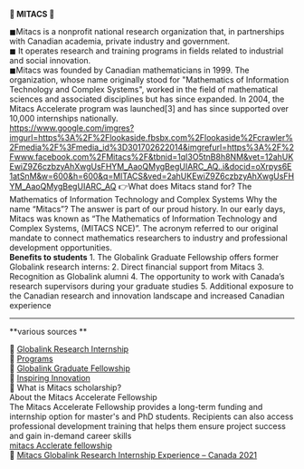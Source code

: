 **👑 MITACS 👑**

◼Mitacs is a nonprofit national research organization that, in partnerships with Canadian academia, private industry and government.      
◼ It operates research and training programs in fields related to industrial and social innovation.    
◼Mitacs was founded by Canadian mathematicians in 1999. The organization, whose name originally stood for "Mathematics of Information Technology and Complex Systems", worked in the field of mathematical sciences and associated disciplines but has since expanded. In 2004, the Mitacs Accelerate program was launched[3] and has since supported over 10,000 internships nationally.     
https://www.google.com/imgres?imgurl=https%3A%2F%2Flookaside.fbsbx.com%2Flookaside%2Fcrawler%2Fmedia%2F%3Fmedia_id%3D301702622014&imgrefurl=https%3A%2F%2Fwww.facebook.com%2FMitacs%2F&tbnid=1qI3O5tnB8h8NM&vet=12ahUKEwiZ9Z6czbzyAhXwgUsFHYM_AaoQMygBegUIARC_AQ..i&docid=oXrpys6E1atSnM&w=600&h=600&q=MITACS&ved=2ahUKEwiZ9Z6czbzyAhXwgUsFHYM_AaoQMygBegUIARC_AQ
👉What does Mitacs stand for?
The Mathematics of Information Technology and Complex Systems
Why the name “Mitacs”? The answer is part of our proud history. In our early days, Mitacs was known as “The Mathematics of Information Technology and Complex Systems, (MITACS NCE)”. The acronym referred to our original mandate to connect mathematics researchers to industry and professional development opportunities.                             
              **Benefits to students**
             1. The Globalink Graduate Fellowship offers former Globalink research interns:
             2. Direct financial support from Mitacs
             3. Recognition as Globalink alumni
             4. The opportunity to work with Canada’s research supervisors during your graduate studies
             5. Additional exposure to the Canadian research and innovation landscape and increased Canadian experience  

---------------------------------------------------------------------------------------------------------------------------------------------------------------------------

**various sources **    

🔘  [Globalink Research Internship](https://www.mitacs.ca/en/programs/globalink/globalink-research-internship)       
🔘  [Programs](https://www.mitacs.ca/en/programs)     
🔘  [Globalink Graduate Fellowship](https://www.mitacs.ca/en/programs/globalink/globalink-graduate-fellowship)         
🔘  [  Inspiring Innovation  ](https://www.mitacs.ca/en?language=fr)   
🔘    What is Mitacs scholarship?   
      About the Mitacs Accelerate Fellowship   
      The Mitacs Accelerate Fellowship provides a long-term funding and internship option for master's and PhD students. Recipients can also access professional development             training that helps them ensure project success and gain in-demand career skills    
      [mitacs Acclerate fellowship](https://www.mitacs.ca/en/programs/accelerate/fellowship)    
 🔘  [  Mitacs Globalink Research Internship Experience – Canada 2021 ](https://www.geeksforgeeks.org/mitacs-globalink-research-internship-experience-canada-2021/)    
 




























